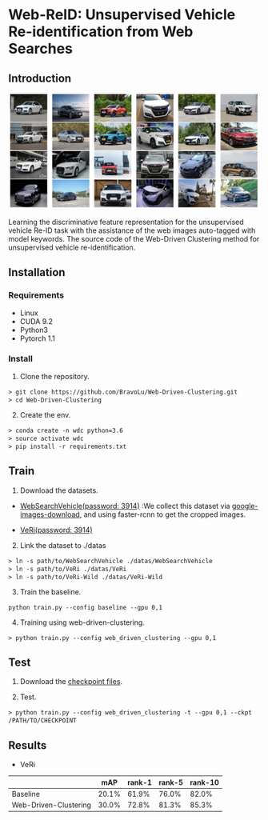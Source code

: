 # Web-ReID: Unsupervised Vehicle Re-identification from Web Searches 

## Introduction 
![pic](images/intro.jpg)

Learning the discriminative feature representation for the unsupervised vehicle Re-ID task with the assistance of the web images auto-tagged with model keywords. The source code of the Web-Driven Clustering method for unsupervised vehicle re-identification.

## Installation 

### Requirements 

* Linux 
* CUDA 9.2 
* Python3
* Pytorch 1.1 

### Install 

1. Clone the repository.
```shell 
> git clone https://github.com/BravoLu/Web-Driven-Clustering.git 
> cd Web-Driven-Clustering
```

2. Create the env. 
```shell
> conda create -n wdc python=3.6
> source activate wdc 
> pip install -r requirements.txt 
```

## Train 
1. Download the datasets.
* [WebSearchVehicle(password: 3914)](https://pan.baidu.com/s/139eYU9tsp-0uVq8ojhKLdw) :We collect this dataset via [google-images-download](https://github.com/hardikvasa/google-images-download), and using faster-rcnn to get the cropped images.  

* [VeRi(password: 3914)](https://pan.baidu.com/s/1UDpV1pD5mN6g2hMLmVkZoA)

2. Link the dataset to ./datas
```shell
> ln -s path/to/WebSearchVehicle ./datas/WebSearchVehicle
> ln -s path/to/VeRi ./datas/VeRi
> ln -s path/to/VeRi-Wild ./datas/VeRi-Wild
```
3. Train the baseline.
```shell
python train.py --config baseline --gpu 0,1
```

4. Training using web-driven-clustering.
```shell
> python train.py --config web_driven_clustering --gpu 0,1 
```
## Test 
1. Download the [checkpoint files](). 

2. Test.
```shell
> python train.py --config web_driven_clustering -t --gpu 0,1 --ckpt /PATH/TO/CHECKPOINT
```

## Results 

* VeRi

|                       | mAP   | rank-1 | rank-5 | rank-10 |
| --------------------- | ----- | ------ | ------ | ------- |
| Baseline              | 20.1% | 61.9%  | 76.0%  | 82.0%   |
| Web-Driven-Clustering | 30.0% | 72.8%  | 81.3%  | 85.3%   |

